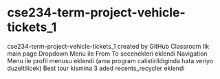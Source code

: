 # cse234-term-project-vehicle-tickets_1
cse234-term-project-vehicle-tickets_1 created by GitHub Classroom
Ilk main page 
 Dropdown Menu ile From To secenekleri eklendi
 Navigation Menu ile profil menusu eklendi (ama program calistirildiginda hata veriyo duzeltilicek)
 Best tour kismina 3 aded recents_recycler eklendi 
